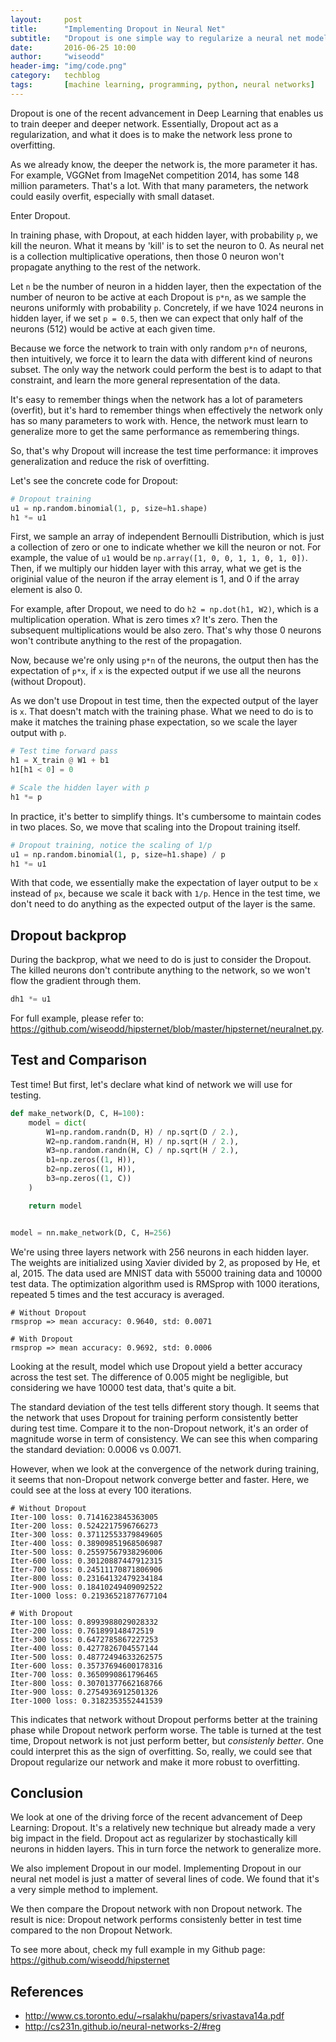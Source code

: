 ```yaml
---
layout:     post
title:      "Implementing Dropout in Neural Net"
subtitle:   "Dropout is one simple way to regularize a neural net model. This is one of the recent advancements in Deep Learning that makes training deeper and deeper neural net tractable."
date:       2016-06-25 10:00
author:     "wiseodd"
header-img: "img/code.png"
category:   techblog
tags:       [machine learning, programming, python, neural networks]
---
```


Dropout is one of the recent advancement in Deep Learning that enables us to train deeper and deeper network. Essentially, Dropout act as a regularization, and what it does is to make the network less prone to overfitting.

As we already know, the deeper the network is, the more parameter it has. For example, VGGNet from ImageNet competition 2014, has some 148 million parameters. That's a lot. With that many parameters, the network could easily overfit, especially with small dataset.

Enter Dropout.

In training phase, with Dropout, at each hidden layer, with probability `p`, we kill the neuron. What it means by 'kill' is to set the neuron to 0. As neural net is a collection multiplicative operations, then those 0 neuron won't propagate anything to the rest of the network.

Let `n` be the number of neuron in a hidden layer, then the expectation of the number of neuron to be active at each Dropout is `p*n`, as we sample the neurons uniformly with probability `p`. Concretely, if we have 1024 neurons in hidden layer, if we set `p = 0.5`, then we can expect that only half of the neurons (512) would be active at each given time.

Because we force the network to train with only random `p*n` of neurons, then intuitively, we force it to learn the data with different kind of neurons subset. The only way the network could perform the best is to adapt to that constraint, and learn the more general representation of the data.

It's easy to remember things when the network has a lot of parameters (overfit), but it's hard to remember things when effectively the network only has so many parameters to work with. Hence, the network must learn to generalize more to get the same performance as remembering things.

So, that's why Dropout will increase the test time performance: it improves generalization and reduce the risk of overfitting.

Let's see the concrete code for Dropout:

``` python
# Dropout training
u1 = np.random.binomial(1, p, size=h1.shape)
h1 *= u1
```

First, we sample an array of independent Bernoulli Distribution, which is just a collection of zero or one to indicate whether we kill the neuron or not. For example, the value of `u1` would be `np.array([1, 0, 0, 1, 1, 0, 1, 0])`. Then, if we multiply our hidden layer with this array, what we get is the originial value of the neuron if the array element is 1, and 0 if the array element is also 0.

For example, after Dropout, we need to do `h2 = np.dot(h1, W2)`, which is a multiplication operation. What is zero times x? It's zero. Then the subsequent multiplications would be also zero. That's why those 0 neurons won't contribute anything to the rest of the propagation.

Now, because we're only using `p*n` of the neurons, the output then has the expectation of `p*x`, if `x` is the expected output if we use all the neurons (without Dropout).

As we don't use Dropout in test time, then the expected output of the layer is `x`. That doesn't match with the training phase. What we need to do is to make it matches the training phase expectation, so we scale the layer output with `p`.

``` python
# Test time forward pass
h1 = X_train @ W1 + b1
h1[h1 < 0] = 0

# Scale the hidden layer with p
h1 *= p
```

In practice, it's better to simplify things. It's cumbersome to maintain codes in two places. So, we move that scaling into the Dropout training itself.

``` python
# Dropout training, notice the scaling of 1/p
u1 = np.random.binomial(1, p, size=h1.shape) / p
h1 *= u1
```

With that code, we essentially make the expectation of layer output to be `x` instead of `px`, because we scale it back with `1/p`. Hence in the test time, we don't need to do anything as the expected output of the layer is the same.

<h2 class="section-header">Dropout backprop</h2>

During the backprop, what we need to do is just to consider the Dropout. The killed neurons don't contribute anything to the network, so we won't flow the gradient through them.

``` python
dh1 *= u1
```

For full example, please refer to: <https://github.com/wiseodd/hipsternet/blob/master/hipsternet/neuralnet.py>.

<h2 class="section-header">Test and Comparison</h2>

Test time! But first, let's declare what kind of network we will use for testing.

``` python
def make_network(D, C, H=100):
    model = dict(
        W1=np.random.randn(D, H) / np.sqrt(D / 2.),
        W2=np.random.randn(H, H) / np.sqrt(H / 2.),
        W3=np.random.randn(H, C) / np.sqrt(H / 2.),
        b1=np.zeros((1, H)),
        b2=np.zeros((1, H)),
        b3=np.zeros((1, C))
    )

    return model


model = nn.make_network(D, C, H=256)
```

We're using three layers network with 256 neurons in each hidden layer. The weights are initialized using Xavier divided by 2, as proposed by He, et al, 2015. The data used are MNIST data with 55000 training data and 10000 test data. The optimization algorithm used is RMSprop with 1000 iterations, repeated 5 times and the test accuracy is averaged.

```
# Without Dropout
rmsprop => mean accuracy: 0.9640, std: 0.0071

# With Dropout
rmsprop => mean accuracy: 0.9692, std: 0.0006
```

Looking at the result, model which use Dropout yield a better accuracy across the test set. The difference of 0.005 might be negligible, but considering we have 10000 test data, that's quite a bit.

The standard deviation of the test tells different story though. It seems that the network that uses Dropout for training perform consistently better during test time. Compare it to the non-Dropout network, it's an order of magnitude worse in term of consistency. We can see this when comparing the standard deviation: 0.0006 vs 0.0071.

However, when we look at the convergence of the network during training, it seems that non-Dropout network converge better and faster. Here, we could see at the loss at every 100 iterations.

```
# Without Dropout
Iter-100 loss: 0.7141623845363005
Iter-200 loss: 0.5242217596766273
Iter-300 loss: 0.37112553379849605
Iter-400 loss: 0.38909851968506987
Iter-500 loss: 0.25597567938296006
Iter-600 loss: 0.30120887447912315
Iter-700 loss: 0.24511170871806906
Iter-800 loss: 0.23164132479234184
Iter-900 loss: 0.18410249409092522
Iter-1000 loss: 0.21936521877677104

# With Dropout
Iter-100 loss: 0.8993988029028332
Iter-200 loss: 0.761899148472519
Iter-300 loss: 0.6472785867227253
Iter-400 loss: 0.4277826704557144
Iter-500 loss: 0.48772494633262575
Iter-600 loss: 0.35737694600178316
Iter-700 loss: 0.3650990861796465
Iter-800 loss: 0.30701377662168766
Iter-900 loss: 0.2754936912501326
Iter-1000 loss: 0.3182353552441539
```

This indicates that network without Dropout performs better at the training phase while Dropout network perform worse. The table is turned at the test time, Dropout network is not just perform better, but *consistenly better*. One could interpret this as the sign of overfitting. So, really, we could see that Dropout regularize our network and make it more robust to overfitting.

<h2 class="section-header">Conclusion</h2>

We look at one of the driving force of the recent advancement of Deep Learning: Dropout. It's a relatively new technique but already made a very big impact in the field. Dropout act as regularizer by stochastically kill neurons in hidden layers. This in turn force the network to generalize more.

We also implement Dropout in our model. Implementing Dropout in our neural net model is just a matter of several lines of code. We found that it's a very simple method to implement.

We then compare the Dropout network with non Dropout network. The result is nice: Dropout network performs consistenly better in test time compared to the non Dropout Network.

To see more about, check my full example in my Github page: <https://github.com/wiseodd/hipsternet>

<h2 class="section-header">References</h2>

* <http://www.cs.toronto.edu/~rsalakhu/papers/srivastava14a.pdf>
* <http://cs231n.github.io/neural-networks-2/#reg>
